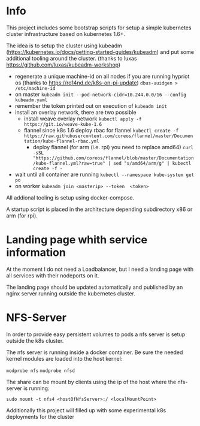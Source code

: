 # Info

This project includes some bootstrap scripts for setup a simple kubernetes cluster infrastructure based on kubernetes 1.6+. 


The idea is to setup the cluster using kubeadm (https://kubernetes.io/docs/getting-started-guides/kubeadm) and put some additional tooling around the cluster. (thanks to luxas https://github.com/luxas/kubeadm-workshop)

* regenerate a unique machine-id on all nodes if you are running hypriot os (thanks to https://ro14nd.de/k8s-on-pi-update)
```dbus-uuidgen > /etc/machine-id```
* on master
```kubeadm init --pod-network-cidr=10.244.0.0/16 --config kubeadm.yaml```
* remember the token printed out on execution of ```kubeadm init```
* install an overlay network, there are two possible 
  * install weave overlay network
  ```kubectl apply -f https://git.io/weave-kube-1.6```
  * flannel since k8s 1.6 deploy rbac for flannel
   ```kubectl create -f https://raw.githubusercontent.com/coreos/flannel/master/Documentation/kube-flannel-rbac.yml```
    * deploy flannel (for arm (i.e. rpi) you need to replace amd64)
    ```curl -sSL "https://github.com/coreos/flannel/blob/master/Documentation/kube-flannel.yml?raw=true" | sed "s/amd64/arm/g" | kubectl create -f -```
* wait until all container are running
```kubectl --namespace kube-system get po```
* on worker
```kubeadm join <masterip> --token  <token>```


All addional tooling is setup using docker-compose. 

A startup script is placed in the architecture depending subdirectory x86 or arm (for rpi).

# Landing page whith service information

At the moment I do not need a Loadbalancer, but I need a landing page with all services with their nodeports on it. 

The landing page should be updated automatically and published by an nginx server running outside the kubernetes cluster.

# NFS-Server

In order to provide easy persistent volumes to pods a nfs server is setup outside the k8s cluster.

The nfs server is running inside a docker container. Be sure the needed kernel modules are loaded into the host kernel:

```modprobe nfs```
```modprobe nfsd```


The share can be mount by clients using the ip of the host where the nfs-server is running:

```sudo mount -t nfs4 <hostOfNfsServer>:/ <localMountPoint>``` 




Additionally this project will filled up with some experimental k8s deployments for the cluster


